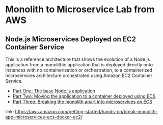 # Monolith to Microservice Lab from AWS

## Node.js Microservices Deployed on EC2 Container Service

This is a reference architecture that shows the evolution of a Node.js application from a monolithic
application that is deployed directly onto instances with no containerization or orchestration, to a
containerized microservices architecture orchestrated using Amazon EC2 Container Service.

- [Part One: The base Node.js application](1-no-container/)
- [Part Two: Moving the application to a container deployed using ECS](2-containerized/)
- [Part Three: Breaking the monolith apart into microservices on ECS](3-microservices/)

link: https://aws.amazon.com/getting-started/hands-on/break-monolith-app-microservices-ecs-docker-ec2/